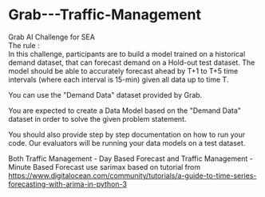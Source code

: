 # Grab---Traffic-Management
Grab AI Challenge for SEA  
The rule :  
In this challenge, participants are to build a model trained on a historical demand dataset, that can forecast demand on a Hold-out test dataset. The model should be able to accurately forecast ahead by T+1 to T+5 time intervals (where each interval is 15-min) given all data up to time T.  

You can use the "Demand Data" dataset provided by Grab.  

You are expected to create a Data Model based on the "Demand Data" dataset in order to solve the given problem statement.  

You should also provide step by step documentation on how to run your code. Our evaluators will be running your data models on a test dataset.  

Both Traffic Management - Day Based Forecast and Traffic Management - Minute Based Forecast use sarimax based on tutorial from https://www.digitalocean.com/community/tutorials/a-guide-to-time-series-forecasting-with-arima-in-python-3
